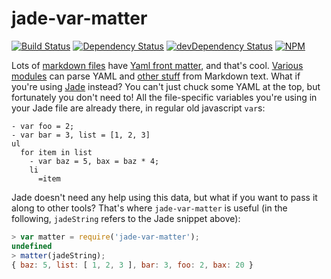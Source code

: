 jade-var-matter
===============

[![Build Status](https://travis-ci.org/jessaustin/jade-var-matter.svg?branch=master)](https://travis-ci.org/jessaustin/jade-var-matter "Travis")
[![Dependency Status](https://david-dm.org/jessaustin/jade-var-matter.svg)](https://david-dm.org/jessaustin/jade-var-matter "David")
[![devDependency Status](https://david-dm.org/jessaustin/jade-var-matter/dev-status.svg)](https://david-dm.org/jessaustin/jade-var-matter#info=devDependencies "David for dev dependencies")
[![NPM](https://nodei.co/npm/jade-var-matter.png)](https://nodei.co/npm/jade-var-matter/ "npmjs")

Lots of [markdown files](http://daringfireball.net/projects/markdown/) have
[Yaml front matter](http://jekyllrb.com/docs/frontmatter/), and that's cool.
[Various](https://github.com/jxson/front-matter)
[modules](https://github.com/lmtm/gulp-front-matter) can parse YAML and [other
stuff](https://github.com/jsantell/node-json-front-matter) from Markdown text.
What if you're using [Jade](http://jade-lang.com/) instead? You can't just
chuck some YAML at the top, but fortunately you don't need to! All the
file-specific variables you're using in your Jade file are already there, in
regular old javascript `var`s:

```jade
- var foo = 2;
- var bar = 3, list = [1, 2, 3]
ul
  for item in list
    - var baz = 5, bax = baz * 4;
    li
      =item
```

Jade doesn't need any help using this data, but what if you want to pass it
along to other tools? That's where `jade-var-matter` is useful (in the
following, `jadeString` refers to the Jade snippet above):

```javascript
> var matter = require('jade-var-matter');
undefined
> matter(jadeString);
{ baz: 5, list: [ 1, 2, 3 ], bar: 3, foo: 2, bax: 20 }
```
